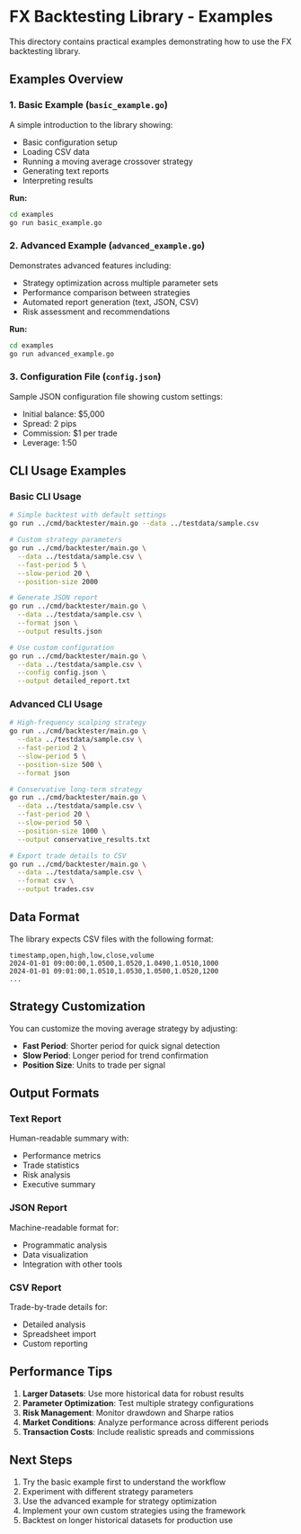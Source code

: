 # FX Backtesting Library - Examples

This directory contains practical examples demonstrating how to use the FX backtesting library.

## Examples Overview

### 1. Basic Example (`basic_example.go`)
A simple introduction to the library showing:
- Basic configuration setup
- Loading CSV data
- Running a moving average crossover strategy
- Generating text reports
- Interpreting results

**Run:**
```bash
cd examples
go run basic_example.go
```

### 2. Advanced Example (`advanced_example.go`)
Demonstrates advanced features including:
- Strategy optimization across multiple parameter sets
- Performance comparison between strategies
- Automated report generation (text, JSON, CSV)
- Risk assessment and recommendations

**Run:**
```bash
cd examples
go run advanced_example.go
```

### 3. Configuration File (`config.json`)
Sample JSON configuration file showing custom settings:
- Initial balance: $5,000
- Spread: 2 pips
- Commission: $1 per trade
- Leverage: 1:50

## CLI Usage Examples

### Basic CLI Usage
```bash
# Simple backtest with default settings
go run ../cmd/backtester/main.go --data ../testdata/sample.csv

# Custom strategy parameters
go run ../cmd/backtester/main.go \
  --data ../testdata/sample.csv \
  --fast-period 5 \
  --slow-period 20 \
  --position-size 2000

# Generate JSON report
go run ../cmd/backtester/main.go \
  --data ../testdata/sample.csv \
  --format json \
  --output results.json

# Use custom configuration
go run ../cmd/backtester/main.go \
  --data ../testdata/sample.csv \
  --config config.json \
  --output detailed_report.txt
```

### Advanced CLI Usage
```bash
# High-frequency scalping strategy
go run ../cmd/backtester/main.go \
  --data ../testdata/sample.csv \
  --fast-period 2 \
  --slow-period 5 \
  --position-size 500 \
  --format json

# Conservative long-term strategy
go run ../cmd/backtester/main.go \
  --data ../testdata/sample.csv \
  --fast-period 20 \
  --slow-period 50 \
  --position-size 1000 \
  --output conservative_results.txt

# Export trade details to CSV
go run ../cmd/backtester/main.go \
  --data ../testdata/sample.csv \
  --format csv \
  --output trades.csv
```

## Data Format

The library expects CSV files with the following format:
```csv
timestamp,open,high,low,close,volume
2024-01-01 09:00:00,1.0500,1.0520,1.0490,1.0510,1000
2024-01-01 09:01:00,1.0510,1.0530,1.0500,1.0520,1200
...
```

## Strategy Customization

You can customize the moving average strategy by adjusting:
- **Fast Period**: Shorter period for quick signal detection
- **Slow Period**: Longer period for trend confirmation
- **Position Size**: Units to trade per signal

## Output Formats

### Text Report
Human-readable summary with:
- Performance metrics
- Trade statistics
- Risk analysis
- Executive summary

### JSON Report
Machine-readable format for:
- Programmatic analysis
- Data visualization
- Integration with other tools

### CSV Report
Trade-by-trade details for:
- Detailed analysis
- Spreadsheet import
- Custom reporting

## Performance Tips

1. **Larger Datasets**: Use more historical data for robust results
2. **Parameter Optimization**: Test multiple strategy configurations
3. **Risk Management**: Monitor drawdown and Sharpe ratios
4. **Market Conditions**: Analyze performance across different periods
5. **Transaction Costs**: Include realistic spreads and commissions

## Next Steps

1. Try the basic example first to understand the workflow
2. Experiment with different strategy parameters
3. Use the advanced example for strategy optimization
4. Implement your own custom strategies using the framework
5. Backtest on longer historical datasets for production use